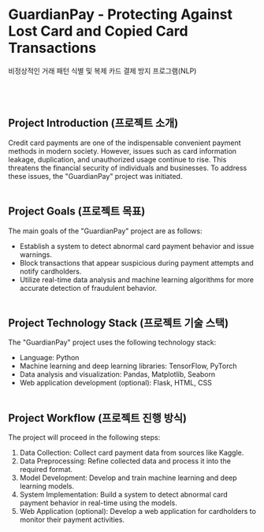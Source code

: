 

# GuardianPay - Protecting Against Lost Card and Copied Card Transactions

비정상적인 거래 패턴 식별 및 복제 카드 결제 방지 프로그램(NLP) <br> <br> <br> <br>



## Project Introduction (프로젝트 소개)

Credit card payments are one of the indispensable convenient payment methods in modern society. However, issues such as card information leakage, duplication, and unauthorized usage continue to rise. This threatens the financial security of individuals and businesses. To address these issues, the "GuardianPay" project was initiated. <br> <br>


## Project Goals (프로젝트 목표)

The main goals of the "GuardianPay" project are as follows:
- Establish a system to detect abnormal card payment behavior and issue warnings.
- Block transactions that appear suspicious during payment attempts and notify cardholders.
- Utilize real-time data analysis and machine learning algorithms for more accurate detection of fraudulent behavior. <br> <br>


## Project Technology Stack (프로젝트 기술 스택)

The "GuardianPay" project uses the following technology stack:
- Language: Python
- Machine learning and deep learning libraries: TensorFlow, PyTorch
- Data analysis and visualization: Pandas, Matplotlib, Seaborn
- Web application development (optional): Flask, HTML, CSS <br> <br>


## Project Workflow (프로젝트 진행 방식)

The project will proceed in the following steps:
1. Data Collection: Collect card payment data from sources like Kaggle.
2. Data Preprocessing: Refine collected data and process it into the required format.
3. Model Development: Develop and train machine learning and deep learning models.
4. System Implementation: Build a system to detect abnormal card payment behavior in real-time using the models.
5. Web Application (optional): Develop a web application for cardholders to monitor their payment activities. <br> <br>




